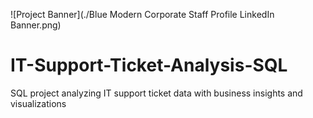 ![Project Banner](./Blue Modern Corporate Staff Profile LinkedIn Banner.png)
# IT-Support-Ticket-Analysis-SQL
SQL project analyzing IT support ticket data with business insights and visualizations
